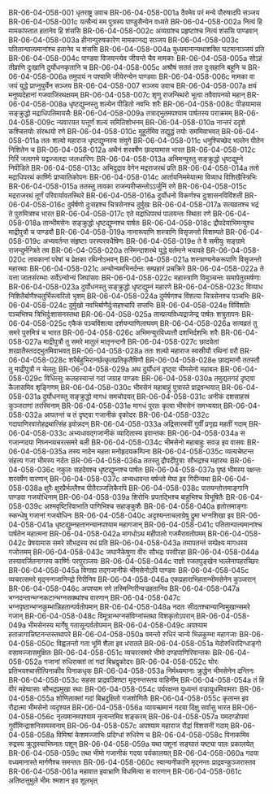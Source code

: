 BR-06-04-058-001  धृतराष्ट्र उवाच
BR-06-04-058-001a दैवमेव परं मन्ये पौरुषादपि सञ्जय
BR-06-04-058-001c यत्सैन्यं मम पुत्रस्य पाण्डुसैन्येन वध्यते
BR-06-04-058-002a नित्यं हि मामकांस्तात हतानेव हि शंससि
BR-06-04-058-002c अव्यग्रांश्च प्रहृष्टांश्च नित्यं शंससि पाण्डवान्
BR-06-04-058-003a हीनान्पुरुषकारेण मामकानद्य सञ्जय
BR-06-04-058-003c पतितान्पात्यमानांश्च हतानेव च शंससि
BR-06-04-058-004a युध्यमानान्यथाशक्ति घटमानाञ्जयं प्रति
BR-06-04-058-004c पाण्डवा विजयन्त्येव जीयन्ते चैव मामकाः
BR-06-04-058-005a सोऽहं तीव्राणि दुःखानि दुर्योधनकृतानि च
BR-06-04-058-005c अश्रौषं सततं तात दुःसहानि बहूनि च
BR-06-04-058-006a तमुपायं न पश्यामि जीयेरन्येन पाण्डवाः
BR-06-04-058-006c मामका वा जयं युद्धे प्राप्नुयुर्येन सञ्जय
BR-06-04-058-007  सञ्जय उवाच
BR-06-04-058-007a क्षयं मनुष्यदेहानां गजवाजिरथक्षयम्
BR-06-04-058-007c शृणु राजन्स्थिरो भूत्वा तवैवापनयो महान्
BR-06-04-058-008a धृष्टद्युम्नस्तु शल्येन पीडितो नवभिः शरैः
BR-06-04-058-008c पीडयामास सङ्क्रुद्धो मद्राधिपतिमायसैः
BR-06-04-058-009a तत्राद्भुतमपश्याम पार्षतस्य पराक्रमम्
BR-06-04-058-009c न्यवारयत यत्तूर्णं शल्यं समितिशोभनम्
BR-06-04-058-010a नान्तरं ददृशे कश्चित्तयोः संरब्धयो रणे
BR-06-04-058-010c मुहूर्तमिव तद्युद्धं तयोः सममिवाभवत्
BR-06-04-058-011a ततः शल्यो महाराज धृष्टद्युम्नस्य संयुगे
BR-06-04-058-011c धनुश्चिच्छेद भल्लेन पीतेन निशितेन च
BR-06-04-058-012a अथैनं शरवर्षेण छादयामास भारत
BR-06-04-058-012c गिरिं जलागमे यद्वज्जलदा जलधारिणः
BR-06-04-058-013a अभिमन्युस्तु सङ्क्रुद्धो धृष्टद्युम्ने निपीडिते
BR-06-04-058-013c अभिदुद्राव वेगेन मद्रराजरथं प्रति
BR-06-04-058-014a ततो मद्राधिपरथं कार्ष्णिः प्राप्यातिकोपनः
BR-06-04-058-014c आर्तायनिममेयात्मा विव्याध विशिखैस्त्रिभिः
BR-06-04-058-015a ततस्तु तावका राजन्परीप्सन्तोऽऽर्जुनिं रणे
BR-06-04-058-015c मद्रराजरथं तूर्णं परिवार्यावतस्थिरे
BR-06-04-058-016a दुर्योधनो विकर्णश्च दुःशासनविविंशती
BR-06-04-058-016c दुर्मर्षणो दुःसहश्च चित्रसेनश्च दुर्मुखः
BR-06-04-058-017a सत्यव्रतश्च भद्रं ते पुरुमित्रश्च भारत
BR-06-04-058-017c एते मद्राधिपरथं पालयन्तः स्थिता रणे
BR-06-04-058-018a तान्भीमसेनः सङ्क्रुद्धो धृष्टद्युम्नश्च पार्षतः
BR-06-04-058-018c द्रौपदेयाभिमन्युश्च माद्रीपुत्रौ च पाण्डवौ
BR-06-04-058-019a नानारूपाणि शस्त्राणि विसृजन्तो विशाम्पते
BR-06-04-058-019c अभ्यवर्तन्त संहृष्टाः परस्परवधैषिणः
BR-06-04-058-019e ते वै समीयुः सङ्ग्रामे राजन्दुर्मन्त्रिते तव
BR-06-04-058-020a तस्मिन्दाशरथे युद्धे वर्तमाने भयावहे
BR-06-04-058-020c तावकानां परेषां च प्रेक्षका रथिनोऽभवन्
BR-06-04-058-021a शस्त्राण्यनेकरूपाणि विसृजन्तो महारथाः
BR-06-04-058-021c अन्योन्यमभिनर्दन्तः सम्प्रहारं प्रचक्रिरे
BR-06-04-058-022a ते यत्ता जातसंरम्भाः सर्वेऽन्योन्यं जिघांसवः
BR-06-04-058-022c महास्त्राणि विमुञ्चन्तः समापेतुरमर्षणाः
BR-06-04-058-023a दुर्योधनस्तु सङ्क्रुद्धो धृष्टद्युम्नं महारणे
BR-06-04-058-023c विव्याध निशितैर्बाणैश्चतुर्भिस्त्वरितो भृशम्
BR-06-04-058-024a दुर्मर्षणश्च विंशत्या चित्रसेनश्च पञ्चभिः
BR-06-04-058-024c दुर्मुखो नवभिर्बाणैर्दुःसहश्चापि सप्तभिः
BR-06-04-058-024e विविंशतिः पञ्चभिश्च त्रिभिर्दुःशासनस्तथा
BR-06-04-058-025a तान्प्रत्यविध्यद्राजेन्द्र पार्षतः शत्रुतापनः
BR-06-04-058-025c एकैकं पञ्चविंशत्या दर्शयन्पाणिलाघवम्
BR-06-04-058-026a सत्यव्रतं तु समरे पुरुमित्रं च भारत
BR-06-04-058-026c अभिमन्युरविध्यत्तौ दशभिर्दशभिः शरैः
BR-06-04-058-027a माद्रीपुत्रौ तु समरे मातुलं मातृनन्दनौ
BR-06-04-058-027c छादयेतां शरव्रातैस्तदद्भुतमिवाभवत्
BR-06-04-058-028a ततः शल्यो महाराज स्वस्रीयौ रथिनां वरौ
BR-06-04-058-028c शरैर्बहुभिरानर्छत्कृतप्रतिकृतैषिणौ
BR-06-04-058-028e छाद्यमानौ ततस्तौ तु माद्रीपुत्रौ न चेलतुः
BR-06-04-058-029a अथ दुर्योधनं दृष्ट्वा भीमसेनो महाबलः
BR-06-04-058-029c विधित्सुः कलहस्यान्तं गदां जग्राह पाण्डवः
BR-06-04-058-030a तमुद्यतगदं दृष्ट्वा कैलासमिव शृङ्गिणम्
BR-06-04-058-030c भीमसेनं महाबाहुं पुत्रास्ते प्राद्रवन्भयात्
BR-06-04-058-031a दुर्योधनस्तु सङ्क्रुद्धो मागधं समचोदयत्
BR-06-04-058-031c अनीकं दशसाहस्रं कुञ्जराणां तरस्विनाम्
BR-06-04-058-031e मागधं पुरतः कृत्वा भीमसेनं समभ्ययात्
BR-06-04-058-032a आपतन्तं च तं दृष्ट्वा गजानीकं वृकोदरः
BR-06-04-058-032c गदापाणिरवारोहद्रथात्सिंह इवोन्नदन्
BR-06-04-058-033a अद्रिसारमयीं गुर्वीं प्रगृह्य महतीं गदाम्
BR-06-04-058-033c अभ्यधावद्गजानीकं व्यादितास्य इवान्तकः
BR-06-04-058-034a स गजान्गदया निघ्नन्व्यचरत्समरे बली
BR-06-04-058-034c भीमसेनो महाबाहुः सवज्र इव वासवः
BR-06-04-058-035a तस्य नादेन महता मनोहृदयकम्पिना
BR-06-04-058-035c व्यत्यचेष्टन्त संहत्य गजा भीमस्य नर्दतः
BR-06-04-058-036a ततस्तु द्रौपदीपुत्राः सौभद्रश्च महारथः
BR-06-04-058-036c नकुलः सहदेवश्च धृष्टद्युम्नश्च पार्षतः
BR-06-04-058-037a पृष्ठं भीमस्य रक्षन्तः शरवर्षेण वारणान्
BR-06-04-058-037c अभ्यधावन्त वर्षन्तो मेघा इव गिरीन्यथा
BR-06-04-058-038a क्षुरैः क्षुरप्रैर्भल्लैश्च पीतैरञ्जलिकैरपि
BR-06-04-058-038c पातयन्तोत्तमाङ्गानि पाण्डवा गजयोधिनाम्
BR-06-04-058-039a शिरोभिः प्रपतद्भिश्च बाहुभिश्च विभूषितैः
BR-06-04-058-039c अश्मवृष्टिरिवाभाति पाणिभिश्च सहाङ्कुशैः
BR-06-04-058-040a हृतोत्तमाङ्गाः स्कन्धेषु गजानां गजयोधिनः
BR-06-04-058-040c अदृश्यन्ताचलाग्रेषु द्रुमा भग्नशिखा इव
BR-06-04-058-041a धृष्टद्युम्नहतानन्यानपश्याम महागजान्
BR-06-04-058-041c पतितान्पात्यमानांश्च पार्षतेन महात्मना
BR-06-04-058-042a मागधोऽथ महीपालो गजमैरावतोपमम्
BR-06-04-058-042c प्रेषयामास समरे सौभद्रस्य रथं प्रति
BR-06-04-058-043a तमापतन्तं सम्प्रेक्ष्य मागधस्य गजोत्तमम्
BR-06-04-058-043c जघानैकेषुणा वीरः सौभद्रः परवीरहा
BR-06-04-058-044a तस्यावर्जितनागस्य कार्ष्णिः परपुरञ्जयः
BR-06-04-058-044c राज्ञो रजतपुङ्खेन भल्लेनापहरच्छिरः
BR-06-04-058-045a विगाह्य तद्गजानीकं भीमसेनोऽपि पाण्डवः
BR-06-04-058-045c व्यचरत्समरे मृद्नन्गजानिन्द्रो गिरीनिव
BR-06-04-058-046a एकप्रहाराभिहतान्भीमसेनेन कुञ्जरान्
BR-06-04-058-046c अपश्याम रणे तस्मिन्गिरीन्वज्रहतानिव
BR-06-04-058-047a भग्नदन्तान्भग्नकटान्भग्नसक्थांश्च वारणान्
BR-06-04-058-047c भग्नपृष्ठान्भग्नकुम्भान्निहतान्पर्वतोपमान्
BR-06-04-058-048a नदतः सीदतश्चान्यान्विमुखान्समरे गजान्
BR-06-04-058-048c विमूत्रान्भग्नसंविग्नांस्तथा विशकृतोऽपरान्
BR-06-04-058-049a भीमसेनस्य मार्गेषु गतासून्पर्वतोपमान्
BR-06-04-058-049c अपश्याम हतान्नागान्निष्टनन्तस्तथापरे
BR-06-04-058-050a वमन्तो रुधिरं चान्ये भिन्नकुम्भा महागजाः
BR-06-04-058-050c विह्वलन्तो गता भूमिं शैला इव धरातले
BR-06-04-058-051a मेदोरुधिरदिग्धाङ्गो वसामज्जासमुक्षितः
BR-06-04-058-051c व्यचरत्समरे भीमो दण्डपाणिरिवान्तकः
BR-06-04-058-052a गजानां रुधिराक्तां तां गदां बिभ्रद्वृकोदरः
BR-06-04-058-052c घोरः प्रतिभयश्चासीत्पिनाकीव पिनाकधृक्
BR-06-04-058-053a निर्मथ्यमानाः क्रुद्धेन भीमसेनेन दन्तिनः
BR-06-04-058-053c सहसा प्राद्रवञ्शिष्टा मृद्नन्तस्तव वाहिनीम्
BR-06-04-058-054a तं हि वीरं महेष्वासाः सौभद्रप्रमुखा रथाः
BR-06-04-058-054c पर्यरक्षन्त युध्यन्तं वज्रायुधमिवामराः
BR-06-04-058-055a शोणिताक्तां गदां बिभ्रदुक्षितो गजशोणितैः
BR-06-04-058-055c कृतान्त इव रौद्रात्मा भीमसेनो व्यदृश्यत
BR-06-04-058-056a व्यायच्छमानं गदया दिक्षु सर्वासु भारत
BR-06-04-058-056c नृत्यमानमपश्याम नृत्यन्तमिव शङ्करम्
BR-06-04-058-057a यमदण्डोपमां गुर्वीमिन्द्राशनिसमस्वनाम्
BR-06-04-058-057c अपश्याम महाराज रौद्रां विशसनीं गदाम्
BR-06-04-058-058a विमिश्रां केशमज्जाभिः प्रदिग्धां रुधिरेण च
BR-06-04-058-058c पिनाकमिव रुद्रस्य क्रुद्धस्याभिघ्नतः पशून्
BR-06-04-058-059a यथा पशूनां सङ्घातं यष्ट्या पालः प्रकालयेत्
BR-06-04-058-059c तथा भीमो गजानीकं गदया पर्यकालयत्
BR-06-04-058-060a गदया वध्यमानास्ते मार्गणैश्च समन्ततः
BR-06-04-058-060c स्वान्यनीकानि मृद्नन्तः प्राद्रवन्कुञ्जरास्तव
BR-06-04-058-061a महावात इवाभ्राणि विधमित्वा स वारणान्
BR-06-04-058-061c अतिष्ठत्तुमुले भीमः श्मशान इव शूलभृत्

